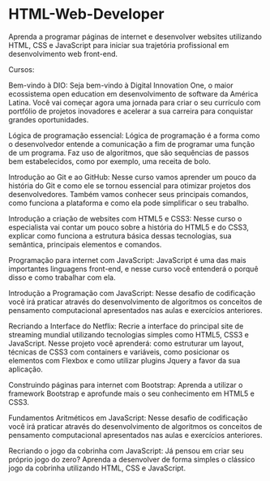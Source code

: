 # HTML-Web-Developer

Aprenda a programar páginas de internet e desenvolver websites utilizando HTML, CSS e JavaScript para iniciar sua trajetória profissional em desenvolvimento web front-end.

Cursos:


Bem-vindo à DIO:
Seja bem-vindo à Digital Innovation One, o maior ecossistema open education em desenvolvimento de software da América Latina. Você vai começar agora uma jornada para criar o seu currículo com portfólio de projetos inovadores e acelerar a sua carreira para conquistar grandes oportunidades.

Lógica de programação essencial:
Lógica de programação é a forma como o desenvolvedor entende a comunicação a fim de programar uma função de um programa. Faz uso de algoritmos, que são sequências de passos bem estabelecidos, como por exemplo, uma receita de bolo.

Introdução ao Git e ao GitHub:
Nesse curso vamos aprender um pouco da história do Git e como ele se tornou essencial para otimizar projetos dos desenvolvedores. Também vamos conhecer seus principais comandos, como funciona a plataforma e como ela pode simplificar o seu trabalho.

Introdução a criação de websites com HTML5 e CSS3:
Nesse curso o especialista vai contar um pouco sobre a história do HTML5 e do CSS3, explicar como funciona a estrutura básica dessas tecnologias, sua semântica, principais elementos e comandos.

Programação para internet com JavaScript:
JavaScript é uma das mais importantes linguagens front-end, e nesse curso você entenderá o porquê disso e como trabalhar com ela.

Introdução a Programação com JavaScript:
Nesse desafio de codificação você irá praticar através do desenvolvimento de algoritmos os conceitos de pensamento computacional apresentados nas aulas e exercícios anteriores.

Recriando a Interface do Netflix:
Recrie a interface do principal site de streaming mundial utilizando tecnologias simples como HTML5, CSS3 e JavaScript. Nesse projeto você aprenderá: como estruturar um layout, técnicas de CSS3 com containers e variáveis, como posicionar os elementos com Flexbox e como utilizar plugins Jquery a favor da sua aplicação.

Construindo páginas para internet com Bootstrap:
Aprenda a utilizar o framework Bootstrap e aprofunde mais o seu conhecimento em HTML5 e CSS3.

Fundamentos Aritméticos em JavaScript:
Nesse desafio de codificação você irá praticar através do desenvolvimento de algoritmos os conceitos de pensamento computacional apresentados nas aulas e exercícios anteriores.

Recriando o jogo da cobrinha com JavaScript:
Já pensou em criar seu próprio jogo do zero? Aprenda a desenvolver de forma simples o clássico jogo da cobrinha utilizando HTML, CSS e JavaScript.

